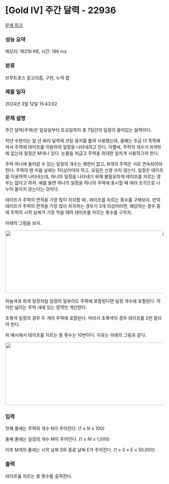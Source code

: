 # [Gold IV] 주간 달력 - 22936 

[문제 링크](https://www.acmicpc.net/problem/22936) 

### 성능 요약

메모리: 16216 KB, 시간: 196 ms

### 분류

브루트포스 알고리즘, 구현, 누적 합

### 제출 일자

2024년 3월 12일 15:43:02

### 문제 설명

<p>주간 달력(주력)은 일요일부터 토요일까지 총 7일간의 일정이 들어있는 달력이다. </p>

<p>작년 수현이는 일 년 짜리 달력에 코팅 용지를 붙여 사용했는데, 올해는 조금 더 똑똑해져서 주력에 테이프를 이용하여 일정을 나타내려고 한다. 아뿔싸, 주력의 개수가 <em>N</em>개밖에 없는데 일정은 <em>M</em>개나 있다. 눈물을 머금고 주력을 최대한 알차게 사용하고자 한다. </p>

<p>주력 하나에 들어갈 수 있는 일정의 개수는 제한이 없고, <em>N</em>개의 주력은 서로 연속되어야 한다. 주력의 맨 처음 날짜는 1이상이어야 하고, 요일은 신경 쓰지 않는다. 일정은 테이프를 이용하여 나타내는데, 하나의 일정을 나타내기 위해 불필요하게 테이프를 자르는 경우는 없다고 하자. 예를 들면 하나의 일정을 하나의 주력에 표시할 때 여러 조각으로 나누어 붙이지 않는다는 것이다. </p>

<p>테이프가 주력의 면적을 가장 많이 차지할 때 , 테이프를 자르는 횟수를 구해보자. 만약 테이프가 주력의 면적을 가장 많이 차지하는 경우가 2개 이상이라면, 해당하는 경우 중에 주력의 시작 날짜가 가장 작을 때의 테이프를 자르는 횟수를 구하자. </p>

<p>아래의 그림을 보자. </p>

<p style="text-align: center;"><img alt="예시 이미지" src="https://upload.acmicpc.net/304a2595-7fde-4db4-aa03-3260c56b9b25/" style="width: 1052px; height: 200px;"></p>

<p>하늘색과 회색 일정처럼 일정의 일부라도 주력에 포함된다면 일정 개수에 포함된다. 하지만 넓이는 주력 내에 있는 영역만 계산한다.</p>

<p>초록색 일정의 경우 두 개의 주력에 포함된다. 따라서 초록색의 경우 테이프를 2번 잘라야 한다.</p>

<p>위 예시에서 테이프를 자르는 총 횟수는 10번이다. 이유는 아래의 그림과 같다. </p>

<p style="text-align: center;"><img alt="커팅 예시" src="https://upload.acmicpc.net/6f26aa3f-c4fc-440f-9d73-397eec1c195d/" style="width: 1048px; height: 200px;"></p>

### 입력 

 <p>첫째 줄에는 주력의 개수 N이 주어진다. (1 ≤ <em>N</em> ≤ 100)</p>

<p>둘째 줄에는 일정의 개수 M이 주어진다. (1 ≤ <em>M</em> ≤ 1,000)</p>

<p>이후 M개의 줄에는 시작 날짜 S와 종료 날짜 E가 주어진다. (1 ≤ <em>S</em> ≤ <em>E</em> ≤ 50,000)</p>

### 출력 

 <p>테이프를 자르는 총 횟수를 출력한다.</p>

